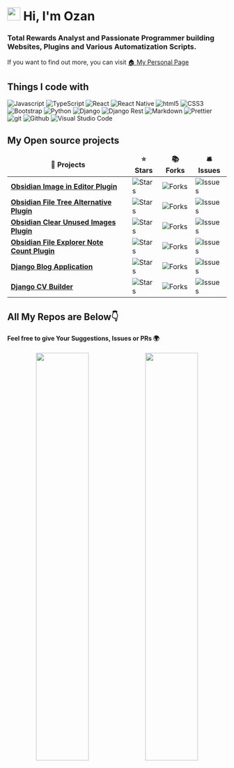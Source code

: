 # <img src="https://emojis.slackmojis.com/emojis/images/1531849430/4246/blob-sunglasses.gif?1531849430" width="30"/> Hi, I'm Ozan 

### Total Rewards Analyst and Passionate Programmer building Websites, Plugins and Various Automatization Scripts. </br>
 
If you want to find out more, you can visit <a href="https://ozan.pl">🏠 My Personal Page</a>
 
## Things I code with
<p>
  <img alt="Javascript" src="https://img.shields.io/badge/javascript-%23323330.svg?style=flat-square&logo=javascript&logoColor=%23F7DF1E" />
  <img alt="TypeScript" src="https://img.shields.io/badge/-TypeScript-007ACC?style=flat-square&logo=typescript&logoColor=white" />
  <img alt="React" src="https://img.shields.io/badge/-React-45b8d8?style=flat-square&logo=react&logoColor=white" />
  <img alt="React Native" src="https://img.shields.io/badge/react_native-%2320232a.svg?style=flat-square&logo=react&logoColor=%2361DAF" />

  <img alt="html5" src="https://img.shields.io/badge/-HTML5-E34F26?style=flat-square&logo=html5&logoColor=white" />
  <img alt="CSS3" src="https://img.shields.io/badge/css3-%231572B6.svg?style=flat-square&logo=css3&logoColor=white" />
  <img alt="Bootstrap" src="https://img.shields.io/badge/bootstrap-%23563D7C.svg?style=flat-square&logo=bootstrap&logoColor=white" />
 
  <img alt="Python" src="https://img.shields.io/badge/python-3670A0?style=flat-square&logo=python&logoColor=ffdd54" />
  <img alt="Django" src="https://img.shields.io/badge/django-%23092E20.svg?style=flat-square&logo=django&logoColor=white" />
  <img alt="Django Rest" src="https://img.shields.io/badge/DJANGO-REST-ff1709?style=flat-square&logo=django&logoColor=white&color=ff1709&labelColor=gray" />
  
  <img alt="Markdown" src="https://img.shields.io/badge/markdown-%23000000.svg?style=flat-square&logo=markdown&logoColor=white" />
  <img alt="Prettier" src="https://img.shields.io/badge/-Prettier-F7B93E?style=flat-square&logo=prettier&logoColor=white" />
  <img alt="git" src="https://img.shields.io/badge/-Git-F05032?style=flat-square&logo=git&logoColor=white" />
  <img alt="Github" src="https://img.shields.io/badge/github-%23121011.svg?style=flat-square&logo=github&logoColor=white" />
  <img alt="Visual Studio Code" src="https://img.shields.io/badge/Visual%20Studio%20Code-0078d7.svg?style=flat-square&logo=visual-studio-code&logoColor=white" />
</p>

## My Open source projects

<table>
  <thead align="center">
    <tr border: none;>
      <td><b>🎁 Projects</b></td>
      <td><b>⭐ Stars</b></td>
      <td><b>📚 Forks</b></td>
      <td><b>🛎 Issues</b></td>
    </tr>
  </thead>
  <tbody>
     <tr>
      <td><a href="https://github.com/ozntel/oz-image-in-editor-obsidian"><b>Obsidian Image in Editor Plugin</b></a></td>
      <td><img alt="Stars" src="https://img.shields.io/github/stars/ozntel/oz-image-in-editor-obsidian?style=flat-square&labelColor=343b41"/></td>
      <td><img alt="Forks" src="https://img.shields.io/github/forks/ozntel/oz-image-in-editor-obsidian?style=flat-square&labelColor=343b41"/></td>
      <td><img alt="Issues" src="https://img.shields.io/github/issues/ozntel/oz-image-in-editor-obsidian?style=flat-square&labelColor=343b41"/></td>
    </tr>
    <tr>
      <td><a href="https://github.com/ozntel/file-tree-alternative"><b>Obsidian File Tree Alternative Plugin</b></a></td>
      <td><img alt="Stars" src="https://img.shields.io/github/stars/ozntel/file-tree-alternative?style=flat-square&labelColor=343b41"/></td>
      <td><img alt="Forks" src="https://img.shields.io/github/forks/ozntel/file-tree-alternative?style=flat-square&labelColor=343b41"/></td>
      <td><img alt="Issues" src="https://img.shields.io/github/issues/ozntel/file-tree-alternative?style=flat-square&labelColor=343b41"/></td>
    </tr>
    <tr>
      <td><a href="https://github.com/ozntel/oz-clear-unused-images-obsidian"><b>Obsidian Clear Unused Images Plugin</b></a></td>
      <td><img alt="Stars" src="https://img.shields.io/github/stars/ozntel/oz-clear-unused-images-obsidian?style=flat-square&labelColor=343b41"/></td>
      <td><img alt="Forks" src="https://img.shields.io/github/forks/ozntel/oz-clear-unused-images-obsidian?style=flat-square&labelColor=343b41"/></td>
      <td><img alt="Issues" src="https://img.shields.io/github/issues/ozntel/oz-clear-unused-images-obsidian?style=flat-square&labelColor=343b41"/></td>
    </tr>
    <tr>
      <td><a href="https://github.com/ozntel/file-explorer-note-count"><b>Obsidian File Explorer Note Count Plugin</b></a></td>
      <td><img alt="Stars" src="https://img.shields.io/github/stars/ozntel/file-explorer-note-count?style=flat-square&labelColor=343b41"/></td>
      <td><img alt="Forks" src="https://img.shields.io/github/forks/ozntel/file-explorer-note-count?style=flat-square&labelColor=343b41"/></td>
      <td><img alt="Issues" src="https://img.shields.io/github/issues/ozntel/file-explorer-note-count?style=flat-square&labelColor=343b41"/></td>
    </tr>
    <tr>
      <td><a href="https://github.com/ozntel/Django-Blog-Application"><b>Django Blog Application</b></a></td>
      <td><img alt="Stars" src="https://img.shields.io/github/stars/ozntel/Django-Blog-Application?style=flat-square&labelColor=343b41"/></td>
      <td><img alt="Forks" src="https://img.shields.io/github/forks/ozntel/Django-Blog-Application?style=flat-square&labelColor=343b41"/></td>
      <td><img alt="Issues" src="https://img.shields.io/github/issues/ozntel/Django-Blog-Application?style=flat-square&labelColor=343b41"/></td>
    </tr>
    <tr>
      <td><a href="https://github.com/ozntel/django-cv-builder"><b>Django CV Builder</b></a></td>
      <td><img alt="Stars" src="https://img.shields.io/github/stars/ozntel/django-cv-builder?style=flat-square&labelColor=343b41"/></td>
      <td><img alt="Forks" src="https://img.shields.io/github/forks/ozntel/django-cv-builder?style=flat-square&labelColor=343b41"/></td>
      <td><img alt="Issues" src="https://img.shields.io/github/issues/ozntel/django-cv-builder?style=flat-square&labelColor=343b41"/></td>
    </tr>
  </tbody>
</table>

## All My Repos are Below👇

#### Feel free to give Your Suggestions, Issues or PRs 🌍

<p align="center">
  <img width="49%" src="https://github-readme-stats.vercel.app/api?username=ozntel&show_icons=true&theme=tokyonight" />
  <img width="49%" src="https://github-readme-streak-stats.herokuapp.com/?user=ozntel&theme=tokyonight" />
</p>
